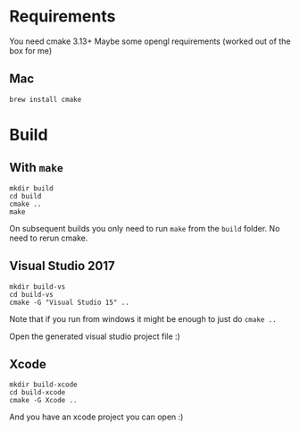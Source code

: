 Requirements
========

You need cmake 3.13+
Maybe some opengl requirements (worked out of the box for me)

Mac
-------
`brew install cmake`

Build
========

With `make`
---------

```
mkdir build
cd build
cmake ..
make
```

On subsequent builds you only need to run `make` from the `build` folder. No need to rerun cmake. 

Visual Studio 2017
-------------

```
mkdir build-vs
cd build-vs
cmake -G "Visual Studio 15" ..
```

Note that if you run from windows it might be enough to just do `cmake ..`

Open the generated visual studio project file  :)

Xcode
----------
```
mkdir build-xcode
cd build-xcode
cmake -G Xcode ..
```

And you have an xcode project you can open :)


